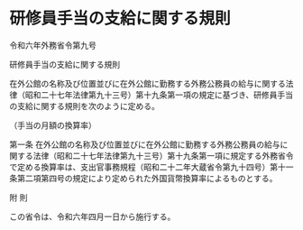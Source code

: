 # 研修員手当の支給に関する規則

令和六年外務省令第九号

研修員手当の支給に関する規則

在外公館の名称及び位置並びに在外公館に勤務する外務公務員の給与に関する法律（昭和二十七年法律第九十三号）第十九条第一項の規定に基づき、研修員手当の支給に関する規則を次のように定める。

（手当の月額の換算率）

第一条 在外公館の名称及び位置並びに在外公館に勤務する外務公務員の給与に関する法律（昭和二十七年法律第九十三号）第十九条第一項に規定する外務省令で定める換算率は、支出官事務規程（昭和二十二年大蔵省令第九十四号）第十一条第二項第四号の規定により定められた外国貨幣換算率によるものとする。

附 則

この省令は、令和六年四月一日から施行する。
